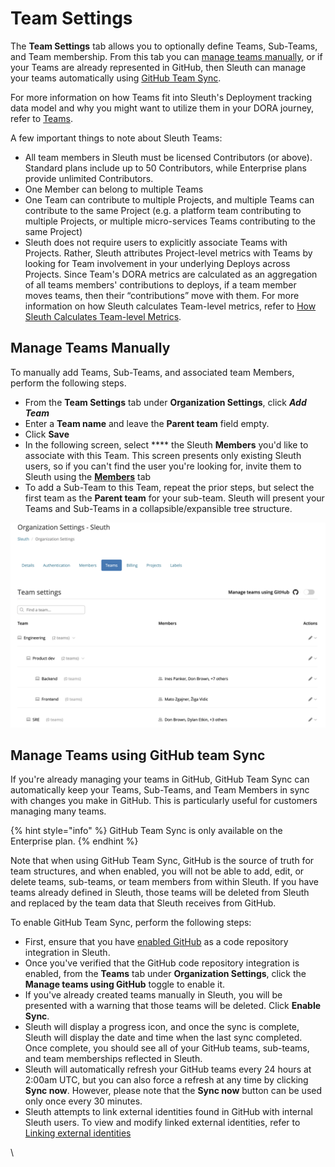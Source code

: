 # Team Settings

The **Team Settings** tab allows you to optionally define Teams, Sub-Teams, and Team membership. From this tab you can [manage teams manually](team-settings.md#undefined), or if your Teams are already represented in GitHub, then Sleuth can manage your teams automatically using [GitHub Team Sync](team-settings.md#manage-teams-manually-1).&#x20;

For more information on how Teams fit into Sleuth's Deployment tracking data model and why you might want to utilize them in your DORA journey, refer to [Teams](../../modeling-your-deployments/teams.md).&#x20;

A few important things to note about Sleuth Teams:

* All team members in Sleuth must be licensed Contributors (or above). Standard plans include up to 50 Contributors, while Enterprise plans provide unlimited Contributors.
* One Member can belong to multiple Teams
* One Team can contribute to multiple Projects, and multiple Teams can contribute to the same Project (e.g. a platform team contributing to multiple Projects, or multiple micro-services Teams contributing to the same Project)
* Sleuth does not require users to explicitly associate Teams with Projects. Rather, Sleuth attributes Project-level metrics with Teams by looking for Team involvement in your underlying Deploys across Projects. Since Team's DORA metrics are calculated as an aggregation of all teams members' contributions to deploys, if a team member moves teams, then their “contributions” move with them. For more information on how Sleuth calculates Team-level metrics, refer to [How Sleuth Calculates Team-level Metrics](broken-reference).&#x20;

## Manage Teams Manually

To manually add Teams, Sub-Teams, and associated team Members, perform the following steps.

* From the **Team Settings** tab under **Organization Settings**, click _**Add Team**_
* Enter a **Team name** and leave the **Parent team** field empty.
* Click **Save**
* In the following screen, select **** the Sleuth **Members** you'd like to associate with this Team. This screen presents only existing Sleuth users, so if you can't find the user you're looking for, invite them to Sleuth using the [**Members**](members.md) tab
* To add a Sub-Team to this Team, repeat the prior steps, but select the first team as the **Parent team** for your sub-team. Sleuth will present your Teams and Sub-Teams in a collapsible/expansible tree structure.&#x20;

![](<../../.gitbook/assets/image (24) (1) (1).png>)

## Manage Teams using GitHub team Sync

If you're already managing your teams in GitHub, GitHub Team Sync can automatically keep your Teams, Sub-Teams, and Team Members in sync with changes you make in GitHub. This is particularly useful for customers managing many teams.&#x20;

{% hint style="info" %}
GitHub Team Sync is only available on the Enterprise plan.
{% endhint %}

Note that when using GitHub Team Sync, GitHub is the source of truth for team structures, and when enabled, you will not be able to add, edit, or delete teams, sub-teams, or team members from within Sleuth.  If you have teams already defined in Sleuth, those teams will be deleted from Sleuth and replaced by the team data that Sleuth receives from GitHub.

To enable GitHub Team Sync, perform the following steps:

* First, ensure that you have [enabled GitHub](../../integrations-1/code-deployment/github.md) as a code repository integration in Sleuth.&#x20;
* Once you've verified that the GitHub code repository integration is enabled, from the **Teams** tab under **Organization Settings**, click the **Manage teams using GitHub** toggle to enable it.
* If you've already created teams manually in Sleuth, you will be presented with a warning that those teams will be deleted. Click **Enable Sync**.
* Sleuth will display a progress icon, and once the sync is complete, Sleuth will display the date and time when the last sync completed. Once complete, you should see all of your GitHub teams, sub-teams, and team memberships reflected in Sleuth.
* Sleuth will automatically refresh your GitHub teams every 24 hours at 2:00am UTC, but you can also force a refresh at any time by clicking **Sync now**. However, please note that the **Sync now** button can be used only once every 30 minutes.&#x20;
* Sleuth attempts to link external identities found in GitHub with internal Sleuth users. To view and modify linked external identities, refer to [Linking external identities](members.md#linking-external-user-identities)

\


